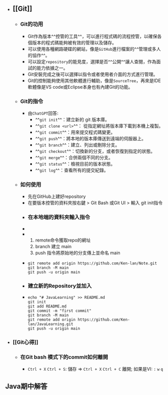 - ## [[Git]]
	- ### Git的功用
		- Git作為版本^^控管的工具^^，可以進行程式碼的流程控管，以確保各個版本的程式碼能夠被有效的管理以及儲存。
		- 可以使用各種網路硬碟的網站，像是`GitHub`進行檔案的^^管理或多人的協作^^。
		- 可以設定`repository`的能見度，選擇是否^^公開^^讓人查閱，作為面試的能力依據之一。
		- Git安裝完成之後可以選擇以指令或者使用者介面的方式進行管理。
		- Git的控制能夠使用其他軟體進行輔助，像是`SourceTree`，再來是IDE軟體像是VS code或Eclipse本身也有內建Git的功能。
	- ### Git的指令
		- 由`ChatGPT`回答:
			- ^^`git init`^^：建立新的 git 版本庫。
			- ^^`git clone <url>`^^： 從指定網址將版本庫下載到本機上複製。
			- ^^`git commit`^^：用來提交程式碼變更。
			- ^^`git push`^^：將本地的版本庫傳送到遠端的伺服器上。
			- ^^`git branch`^^：建立、列出或刪除分支。
			- ^^`git checkout`^^：切換新的分支，或者恢復到指定的狀態。
			- ^^`git merge`^^：合併兩個不同的分支。
			- ^^`git status`^^：檢視目前的版本狀態。
			- ^^`git log`^^：查看所有的提交紀錄。
	- ### 如何使用
		- 先在GitHub上建好repository
		- 在要版本控管的資料夾按右鍵 > Git Bash 或Git UI > 輸入 git init指令
		- ### 在本地端的資料夾輸入指令
		-
		- 1. remote命令獲取repo的網址
		  2. branch 建立 main
		  3. push 指令將原始地的分支傳上並命名 main
		- ```git
		  git remote add origin https://github.com/Ken-lan/Note.git
		  git branch -M main
		  git push -u origin main
		  ```
		- ### 建立新的Repository並加入
		- ```git
		  echo "# JavaLearning" >> README.md
		  git init
		  git add README.md
		  git commit -m "first commit"
		  git branch -M main
		  git remote add origin https://github.com/Ken-lan/JavaLearning.git
		  git push -u origin main
		  ```
- ### [[Git心得]]
	- ### 在Git bash 模式下的commit如何離開
		- `Ctrl + X` `Ctrl + S`: 儲存 => `Ctrl + X` `Ctrl + C` 離開; 如果是VI: `:` `w` `q`
##  Java期中解答